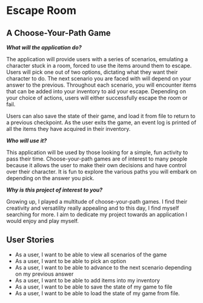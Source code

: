 # Escape Room

## A Choose-Your-Path Game 

***What will the application do?***

The application will provide users with a series of scenarios, emulating a character stuck in a room, forced
to use the items around them to escape. Users will pick one out of two options, dictating what they want their character 
to do. The next scenario you are faced with will depend on your answer to the previous. Throughout each scenario, 
you will encounter items that can be added into your inventory to aid your escape. Depending on your choice of 
actions, users will either successfully escape the room or fail. 

Users can also save the state of their game, and load it from file to return to a previous checkpoint. As the user exits 
the game, an event log is printed of all the items they have acquired in their inventory. 

***Who will use it?***

This application will be used by those looking for a simple, fun activity to pass their time. Choose-your-path games 
are of interest to many people because it allows the user to make their own decisions and have control over their
character. It is fun to explore the various paths you will embark on depending on the answer you pick. 

***Why is this project of interest to you?***

Growing up, I played a multitude of choose-your-path games. I find their creativity and versatility really appealing 
and to this day, I find myself searching for more. I aim to dedicate my project towards an application I would enjoy 
and play myself. 

## User Stories
- As a user, I want to be able to view all scenarios of the game
- As a user, I want to be able to pick an option
- As a user, I want to be able to advance to the next scenario depending on my previous answer 
- As a user, I want to be able to add items into my inventory
- As a user, I want to be able to save the state of my game to file 
- As a user, I want to be able to load the state of my game from file. 




